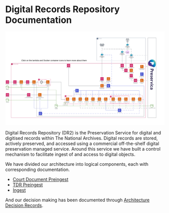 # Digital Records Repository Documentation

![Diagram of DR2 components in AWS](/docs/images/dr2-end-to-end.svg)

Digital Records Repository (DR2) is the Preservation Service for digital and digitised records within The National Archives. Digital records are stored, actively preserved, and accessed using a commercial off-the-shelf digital preservation managed service. Around this service we have built a control mechanism to facilitate ingest of and access to digital objects.

We have divided our architecture into logical components, each with corresponding documentation.

- [Court Document Preingest](/docs/preingest-court-documents.md)
- [TDR Preingest]()
- [Ingest](./ingest.md)

And our decision making has been documented through [Architecture Decision Records](./architecture-decision-records).
